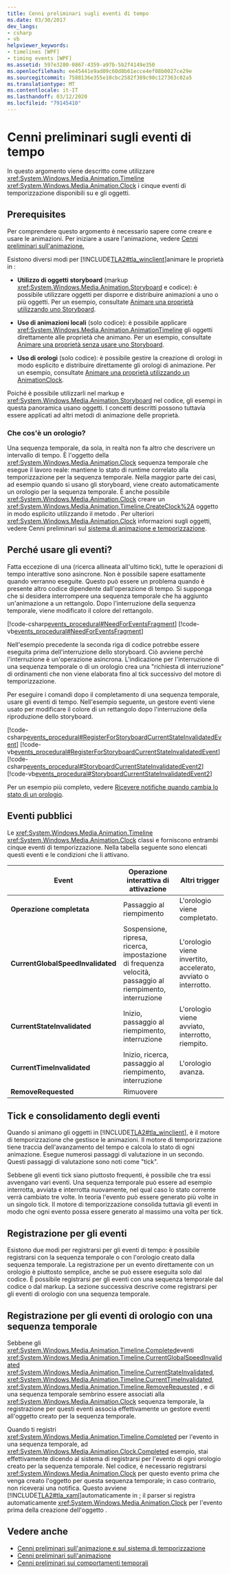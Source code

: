 ```yaml
---
title: Cenni preliminari sugli eventi di tempo
ms.date: 03/30/2017
dev_langs:
- csharp
- vb
helpviewer_keywords:
- timelines [WPF]
- timing events [WPF]
ms.assetid: 597e3280-0867-4359-a97b-5b2f4149e350
ms.openlocfilehash: ee45441e9ad09c60d8b61ecce4ef08b0027ce29e
ms.sourcegitcommit: 7588136e355e10cbc2582f389c90c127363c02a5
ms.translationtype: MT
ms.contentlocale: it-IT
ms.lasthandoff: 03/12/2020
ms.locfileid: "79145410"
---
```

# <a name="timing-events-overview"></a>Cenni preliminari sugli eventi di tempo
In questo argomento viene descritto come utilizzare <xref:System.Windows.Media.Animation.Timeline> <xref:System.Windows.Media.Animation.Clock> i cinque eventi di temporizzazione disponibili su e gli oggetti.  
  
## <a name="prerequisites"></a>Prerequisites  
 Per comprendere questo argomento è necessario sapere come creare e usare le animazioni. Per iniziare a usare l'animazione, vedere [Cenni preliminari sull'animazione.](animation-overview.md)  
  
 Esistono diversi modi per [!INCLUDE[TLA2#tla_winclient](../../../../includes/tla2sharptla-winclient-md.md)]animare le proprietà in :  
  
- **Utilizzo di oggetti storyboard** (markup <xref:System.Windows.Media.Animation.Storyboard> e codice): è possibile utilizzare oggetti per disporre e distribuire animazioni a uno o più oggetti. Per un esempio, consultate [Animare una proprietà utilizzando uno Storyboard](how-to-animate-a-property-by-using-a-storyboard.md).  
  
- **Uso di animazioni locali** (solo codice): è possibile applicare <xref:System.Windows.Media.Animation.AnimationTimeline> gli oggetti direttamente alle proprietà che animano. Per un esempio, consultate [Animare una proprietà senza usare uno Storyboard](how-to-animate-a-property-without-using-a-storyboard.md).  
  
- **Uso di orologi** (solo codice): è possibile gestire la creazione di orologi in modo esplicito e distribuire direttamente gli orologi di animazione.  Per un esempio, consultate [Animare una proprietà utilizzando un AnimationClock](how-to-animate-a-property-by-using-an-animationclock.md).  
  
 Poiché è possibile utilizzarli nel markup e <xref:System.Windows.Media.Animation.Storyboard> nel codice, gli esempi in questa panoramica usano oggetti. I concetti descritti possono tuttavia essere applicati ad altri metodi di animazione delle proprietà.  
  
### <a name="what-is-a-clock"></a>Che cos'è un orologio?  
 Una sequenza temporale, da sola, in realtà non fa altro che descrivere un intervallo di tempo. È l'oggetto della <xref:System.Windows.Media.Animation.Clock> sequenza temporale che esegue il lavoro reale: mantiene lo stato di runtime correlato alla temporizzazione per la sequenza temporale. Nella maggior parte dei casi, ad esempio quando si usano gli storyboard, viene creato automaticamente un orologio per la sequenza temporale. È anche possibile <xref:System.Windows.Media.Animation.Clock> creare un <xref:System.Windows.Media.Animation.Timeline.CreateClock%2A> oggetto in modo esplicito utilizzando il metodo . Per ulteriori <xref:System.Windows.Media.Animation.Clock> informazioni sugli oggetti, vedere Cenni preliminari sul [sistema di animazione e temporizzazione](animation-and-timing-system-overview.md).  
  
## <a name="why-use-events"></a>Perché usare gli eventi?  
 Fatta eccezione di una (ricerca allineata all'ultimo tick), tutte le operazioni di tempo interattive sono asincrone. Non è possibile sapere esattamente quando verranno eseguite. Questo può essere un problema quando è presente altro codice dipendente dall'operazione di tempo. Si supponga che si desidera interrompere una sequenza temporale che ha aggiunto un'animazione a un rettangolo. Dopo l'interruzione della sequenza temporale, viene modificato il colore del rettangolo.  
  
 [!code-csharp[events_procedural#NeedForEventsFragment](~/samples/snippets/csharp/VS_Snippets_Wpf/events_procedural/CSharp/EventExample.cs#needforeventsfragment)]
 [!code-vb[events_procedural#NeedForEventsFragment](~/samples/snippets/visualbasic/VS_Snippets_Wpf/events_procedural/VisualBasic/EventExample.vb#needforeventsfragment)]  
  
 Nell'esempio precedente la seconda riga di codice potrebbe essere eseguita prima dell'interruzione dello storyboard. Ciò avviene perché l'interruzione è un'operazione asincrona. L'indicazione per l'interruzione di una sequenza temporale o di un orologio crea una "richiesta di interruzione" di ordinamenti che non viene elaborata fino al tick successivo del motore di temporizzazione.  
  
 Per eseguire i comandi dopo il completamento di una sequenza temporale, usare gli eventi di tempo. Nell'esempio seguente, un gestore eventi viene usato per modificare il colore di un rettangolo dopo l'interruzione della riproduzione dello storyboard.  
  
 [!code-csharp[events_procedural#RegisterForStoryboardCurrentStateInvalidatedEvent](~/samples/snippets/csharp/VS_Snippets_Wpf/events_procedural/CSharp/EventExample.cs#registerforstoryboardcurrentstateinvalidatedevent)]
 [!code-vb[events_procedural#RegisterForStoryboardCurrentStateInvalidatedEvent](~/samples/snippets/visualbasic/VS_Snippets_Wpf/events_procedural/VisualBasic/EventExample.vb#registerforstoryboardcurrentstateinvalidatedevent)]  
[!code-csharp[events_procedural#StoryboardCurrentStateInvalidatedEvent2](~/samples/snippets/csharp/VS_Snippets_Wpf/events_procedural/CSharp/EventExample.cs#storyboardcurrentstateinvalidatedevent2)]
[!code-vb[events_procedural#StoryboardCurrentStateInvalidatedEvent2](~/samples/snippets/visualbasic/VS_Snippets_Wpf/events_procedural/VisualBasic/EventExample.vb#storyboardcurrentstateinvalidatedevent2)]  
  
 Per un esempio più completo, vedere [Ricevere notifiche quando cambia lo stato di un orologio](how-to-receive-notification-when-clock-state-changes.md).  
  
## <a name="public-events"></a>Eventi pubblici  
 Le <xref:System.Windows.Media.Animation.Timeline> <xref:System.Windows.Media.Animation.Clock> classi e forniscono entrambi cinque eventi di temporizzazione. Nella tabella seguente sono elencati questi eventi e le condizioni che li attivano.  
  
|Event|Operazione interattiva di attivazione|Altri trigger|  
|-----------|--------------------------------------|--------------------|  
|**Operazione completata**|Passaggio al riempimento|L'orologio viene completato.|  
|**CurrentGlobalSpeedInvalidated**|Sospensione, ripresa, ricerca, impostazione di frequenza velocità, passaggio al riempimento, interruzione|L'orologio viene invertito, accelerato, avviato o interrotto.|  
|**CurrentStateInvalidated**|Inizio, passaggio al riempimento, interruzione|L'orologio viene avviato, interrotto, riempito.|  
|**CurrentTimeInvalidated**|Inizio, ricerca, passaggio al riempimento, interruzione|L'orologio avanza.|  
|**RemoveRequested**|Rimuovere||  
  
## <a name="ticking-and-event-consolidation"></a>Tick e consolidamento degli eventi  
 Quando si animano gli oggetti in [!INCLUDE[TLA2#tla_winclient](../../../../includes/tla2sharptla-winclient-md.md)], è il motore di temporizzazione che gestisce le animazioni. Il motore di temporizzazione tiene traccia dell'avanzamento del tempo e calcola lo stato di ogni animazione. Esegue numerosi passaggi di valutazione in un secondo. Questi passaggi di valutazione sono noti come "tick".  
  
 Sebbene gli eventi tick siano piuttosto frequenti, è possibile che tra essi avvengano vari eventi. Una sequenza temporale può essere ad esempio interrotta, avviata e interrotta nuovamente, nel qual caso lo stato corrente verrà cambiato tre volte. In teoria l'evento può essere generato più volte in un singolo tick. Il motore di temporizzazione consolida tuttavia gli eventi in modo che ogni evento possa essere generato al massimo una volta per tick.  
  
## <a name="registering-for-events"></a>Registrazione per gli eventi  
 Esistono due modi per registrarsi per gli eventi di tempo: è possibile registrarsi con la sequenza temporale o con l'orologio creato dalla sequenza temporale. La registrazione per un evento direttamente con un orologio è piuttosto semplice, anche se può essere eseguita solo dal codice. È possibile registrarsi per gli eventi con una sequenza temporale dal codice o dal markup. La sezione successiva descrive come registrarsi per gli eventi di orologio con una sequenza temporale.  
  
<a name="registeringforclockeventswithatimeline"></a>
## <a name="registering-for-clock-events-with-a-timeline"></a>Registrazione per gli eventi di orologio con una sequenza temporale  
 Sebbene gli <xref:System.Windows.Media.Animation.Timeline.Completed>eventi <xref:System.Windows.Media.Animation.Timeline.CurrentGlobalSpeedInvalidated> <xref:System.Windows.Media.Animation.Timeline.CurrentStateInvalidated>, <xref:System.Windows.Media.Animation.Timeline.CurrentTimeInvalidated>, <xref:System.Windows.Media.Animation.Timeline.RemoveRequested> , e di una sequenza temporale sembrino essere associati alla <xref:System.Windows.Media.Animation.Clock> sequenza temporale, la registrazione per questi eventi associa effettivamente un gestore eventi all'oggetto creato per la sequenza temporale.  
  
 Quando ti registri <xref:System.Windows.Media.Animation.Timeline.Completed> per l'evento in una sequenza temporale, ad <xref:System.Windows.Media.Animation.Clock.Completed> esempio, stai effettivamente dicendo al sistema di registrarsi per l'evento di ogni orologio creato per la sequenza temporale. Nel codice, è necessario registrarsi <xref:System.Windows.Media.Animation.Clock> per questo evento prima che venga creato l'oggetto per questa sequenza temporale; in caso contrario, non riceverai una notifica. Questo avviene [!INCLUDE[TLA2#tla_xaml](../../../../includes/tla2sharptla-xaml-md.md)]automaticamente in ; il parser si registra automaticamente <xref:System.Windows.Media.Animation.Clock> per l'evento prima della creazione dell'oggetto .  
  
## <a name="see-also"></a>Vedere anche

- [Cenni preliminari sull'animazione e sul sistema di temporizzazione](animation-and-timing-system-overview.md)
- [Cenni preliminari sull'animazione](animation-overview.md)
- [Cenni preliminari sui comportamenti temporali](timing-behaviors-overview.md)
